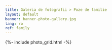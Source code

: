 ```yaml
---
title: Galeria de fotografii > Poze de familie
layout: default
banner: banner-photo-gallery.jpg
lang: ro
ref: family
---
```


{%- include photo_grid.html -%}
